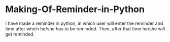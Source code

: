 # Making-Of-Reminder-in-Python
I have made a reminder in python, in which user will enter the reminder and time after which he/she has to be reminded. Then, after that time he/she will get reminded.
